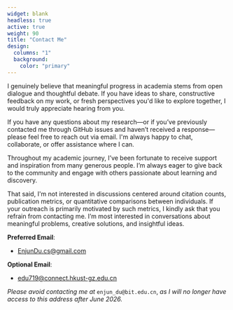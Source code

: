 ```yaml
---
widget: blank
headless: true
active: true
weight: 90
title: "Contact Me"
design:
  columns: "1"
  background:
    color: "primary"
---
```


I genuinely believe that meaningful progress in academia stems from open dialogue and thoughtful debate. If you have ideas to share, constructive feedback on my work, or fresh perspectives you'd like to explore together, I would truly appreciate hearing from you.

If you have any questions about my research—or if you’ve previously contacted me through GitHub issues and haven’t received a response—please feel free to reach out via email. I'm always happy to chat, collaborate, or offer assistance where I can.

Throughout my academic journey, I’ve been fortunate to receive support and inspiration from many generous people. I’m always eager to give back to the community and engage with others passionate about learning and discovery.

That said, I'm not interested in discussions centered around citation counts, publication metrics, or quantitative comparisons between individuals. If your outreach is primarily motivated by such metrics, I kindly ask that you refrain from contacting me. I’m most interested in conversations about meaningful problems, creative solutions, and insightful ideas.

**Preferred Email**:  
- EnjunDu.cs@gmail.com  

**Optional Email**:  
- edu719@connect.hkust-gz.edu.cn  

*Please avoid contacting me at* `enjun_du@bit.edu.cn`, *as I will no longer have access to this address after June 2026.*
